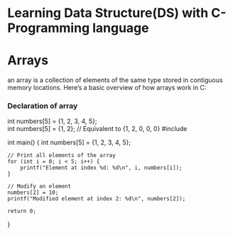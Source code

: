 # Learning Data Structure(DS) with C-Programming language
# Arrays
an array is a collection of elements of the same type stored in contiguous memory locations. Here’s a basic overview of how arrays work in C:
<h3>Declaration of array</h3>
int numbers[5] = {1, 2, 3, 4, 5};
<br/>
int numbers[5] = {1, 2}; // Equivalent to {1, 2, 0, 0, 0}
#include <stdio.h>

int main() {
    int numbers[5] = {1, 2, 3, 4, 5};

    // Print all elements of the array
    for (int i = 0; i < 5; i++) {
        printf("Element at index %d: %d\n", i, numbers[i]);
    }

    // Modify an element
    numbers[2] = 10;
    printf("Modified element at index 2: %d\n", numbers[2]);

    return 0;
}
